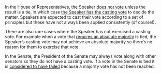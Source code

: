 In the House of Representatives, the Speaker
[does not vote](https://peo.gov.au/understand-our-parliament/how-parliament-works/parliament-at-work/voting-in-parliament/)
unless the result is a tie, in which case
[the Speaker has the casting vote](http://www.aph.gov.au/about_parliament/house_of_representatives/powers_practice_and_procedure/~/link.aspx?_id=8485A681FB314882871407C0A81BE62C&_z=z#thesp)
to decide the matter. Speakers are expected to cast their vote according to a set of principles
but these have not always been applied consistently (of course!).

There are also rare cases where the Speaker has not exercised a casting vote. For example when a
vote that
[requires an absolute majority](http://www.aph.gov.au/about_parliament/house_of_representatives/powers_practice_and_procedure/~/link.aspx?_id=9401351F60524BBF93050639FBA28300&_z=z#abs)
is tied, the Speaker’s casting vote may not achieve an absolute majority so there’s no reason for
them to exercise that vote.

In the Senate, the President of the Senate may always vote along with other senators so they do not
have a casting vote. If a vote in the Senate is tied it is
[considered to have failed](https://peo.gov.au/understand-our-parliament/how-parliament-works/parliament-at-work/voting-in-parliament/)
because a majority vote has not been reached.
